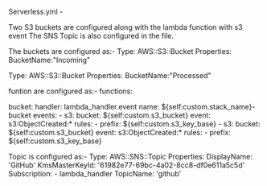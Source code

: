 Serverless.yml - 

Two S3 buckets are configured along with the lambda function with s3 event
The SNS Topic is also configured in the file.

The buckets are configured as:-
Type: AWS::S3::Bucket
Properties: 
  BucketName:"Incoming"

Type: AWS::S3::Bucket
Properties: 
  BucketName:"Processed"

funtion are configured as:-
functions:

  bucket:
    handler: lambda_handler.event
    name: ${self:custom.stack_name}-bucket
    events:
      - s3:
          bucket: ${self:custom.s3_bucket}
          event: s3:ObjectCreated:*
          rules:
            - prefix: ${self:custom.s3_key_base}
      - s3:
          bucket: ${self:custom.s3_bucket}
          event: s3:ObjectCreated:*
          rules:
            - prefix: ${self:custom.s3_key_base}

Topic is configured as:-
Type: AWS::SNS::Topic
Properties: 
  DisplayName: 'GitHub'
  KmsMasterKeyId: '61982e77-69bc-4a02-8cc8-df0e611a5c5d'
  Subscription: 
    - lambda_handler
  TopicName: 'github'
  
